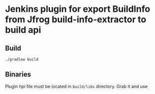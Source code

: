 # Jenkins plugin for export BuildInfo from Jfrog build-info-extractor to build api

## Build

    ./gradlew build

## Binaries

Plugin hpi file must be located in `build/libs` directory. Grab it and use

